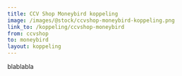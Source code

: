```yaml
---
title: CCV Shop Moneybird koppeling
image: /images/@stock/ccvshop-moneybird-koppeling.png
link_to: /koppeling/ccvshop-moneybird
from: ccvshop
to: moneybird
layout: koppeling
---
```


blablabla